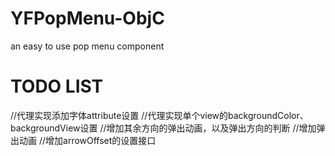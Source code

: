 # YFPopMenu-ObjC
an easy to use pop menu component

# TODO LIST
//代理实现添加字体attribute设置
//代理实现单个view的backgroundColor、backgroundView设置
//增加其余方向的弹出动画，以及弹出方向的判断
//增加弹出动画
//增加arrowOffset的设置接口
